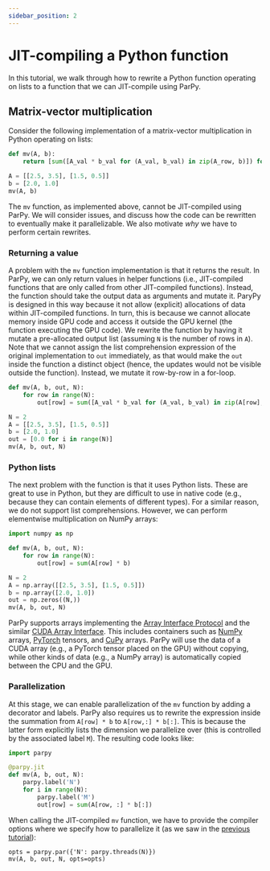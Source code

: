 ```yaml
---
sidebar_position: 2
---
```


# JIT-compiling a Python function

In this tutorial, we walk through how to rewrite a Python function operating on lists to a function that we can JIT-compile using ParPy.

## Matrix-vector multiplication

Consider the following implementation of a matrix-vector multiplication in Python operating on lists:
```python
def mv(A, b):
    return [sum([A_val * b_val for (A_val, b_val) in zip(A_row, b)]) for A_row in A]

A = [[2.5, 3.5], [1.5, 0.5]]
b = [2.0, 1.0]
mv(A, b)
```

The `mv` function, as implemented above, cannot be JIT-compiled using ParPy. We will consider issues, and discuss how the code can be rewritten to eventually make it parallelizable. We also motivate *why* we have to perform certain rewrites.

### Returning a value

A problem with the `mv` function implementation is that it returns the result. In ParPy, we can only return values in helper functions (i.e., JIT-compiled functions that are only called from other JIT-compiled functions). Instead, the function should take the output data as arguments and mutate it. ParyPy is designed in this way because it not allow (explicit) allocations of data within JIT-compiled functions. In turn, this is because we cannot allocate memory inside GPU code and access it outside the GPU kernel (the function executing the GPU code). We rewrite the function by having it mutate a pre-allocated output list (assuming `N` is the number of rows in `A`). Note that we cannot assign the list comprehension expression of the original implementation to `out` immediately, as that would make the `out` inside the function a distinct object (hence, the updates would not be visible outside the function). Instead, we mutate it row-by-row in a for-loop.
```python
def mv(A, b, out, N):
    for row in range(N):
        out[row] = sum([A_val * b_val for (A_val, b_val) in zip(A[row], b)])

N = 2
A = [[2.5, 3.5], [1.5, 0.5]]
b = [2.0, 1.0]
out = [0.0 for i in range(N)]
mv(A, b, out, N)
```

### Python lists

The next problem with the function is that it uses Python lists. These are great to use in Python, but they are difficult to use in native code (e.g., because they can contain elements of different types). For a similar reason, we do not support list comprehensions. However, we can perform elementwise multiplication on NumPy arrays:
```python
import numpy as np

def mv(A, b, out, N):
    for row in range(N):
        out[row] = sum(A[row] * b)

N = 2
A = np.array([[2.5, 3.5], [1.5, 0.5]])
b = np.array([2.0, 1.0])
out = np.zeros((N,))
mv(A, b, out, N)
```

ParPy supports arrays implementing the [Array Interface Protocol](https://numpy.org/doc/stable/reference/arrays.interface.html) and the similar [CUDA Array Interface](https://numba.readthedocs.io/en/stable/cuda/cuda_array_interface.html). This includes containers such as [NumPy](https://numpy.org/) arrays, [PyTorch](https://pytorch.org/) tensors, and [CuPy](https://cupy.dev/) arrays. ParPy will use the data of a CUDA array (e.g., a PyTorch tensor placed on the GPU) without copying, while other kinds of data (e.g., a NumPy array) is automatically copied between the CPU and the GPU.

### Parallelization

At this stage, we can enable parallelization of the `mv` function by adding a decorator and labels. ParPy also requires us to rewrite the expression inside the summation from `A[row] * b` to `A[row,:] * b[:]`. This is because the latter form explicitly lists the dimension we parallelize over (this is controlled by the associated label `M`). The resulting code looks like:
```python
import parpy

@parpy.jit
def mv(A, b, out, N):
    parpy.label('N')
    for i in range(N):
        parpy.label('M')
        out[row] = sum(A[row, :] * b[:])
```

When calling the JIT-compiled `mv` function, we have to provide the compiler options where we specify how to parallelize it (as we saw in the [previous tutorial](./basic-parallelization.md)):
```
opts = parpy.par({'N': parpy.threads(N)})
mv(A, b, out, N, opts=opts)
```
